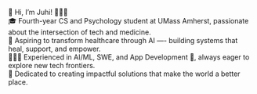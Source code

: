 👋 Hi, I’m Juhi! 🙋🏻‍♀️  
🎓 Fourth-year CS and Psychology student at UMass Amherst, passionate about the intersection of tech and medicine.  
🧠 Aspiring to transform healthcare through AI —- building systems that heal, support, and empower.  
👩🏻‍💻 Experienced in AI/ML, SWE, and App Development 🤖, always eager to explore new tech frontiers.  
🌱 Dedicated to creating impactful solutions that make the world a better place.  
